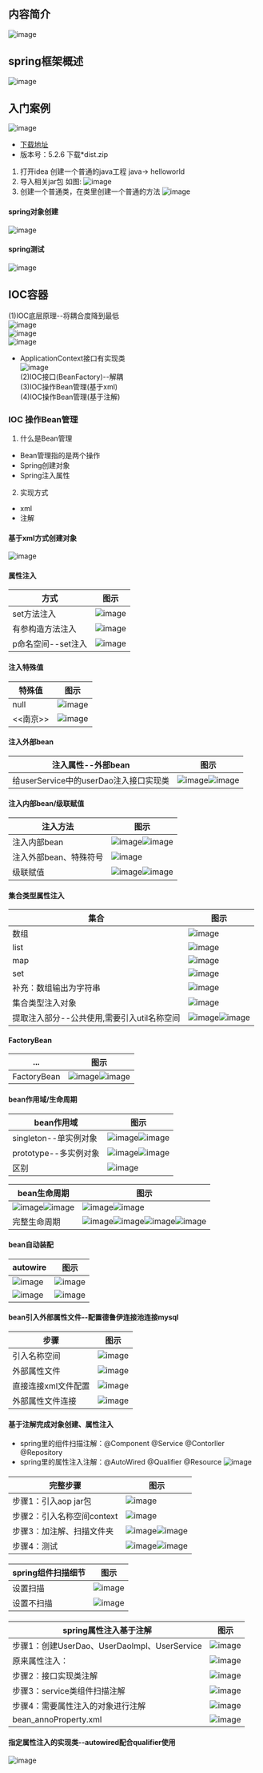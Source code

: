 ## 内容简介
![image](https://user-images.githubusercontent.com/87599765/148055211-b84b5fb8-7dac-4683-bc0b-7e0015b63866.png)

## spring框架概述
![image](https://user-images.githubusercontent.com/87599765/148056091-00b823dd-2a61-4244-8b7a-3178af54cb27.png)

## 入门案例
![image](https://user-images.githubusercontent.com/87599765/148057236-f99f57b4-cc94-4ac6-a514-7267c32ad6ab.png)
- [下载地址](https://repo.spring.io/ui/native/release/org/springframework/spring/)
- 版本号：5.2.6 下载*dist.zip
1. 打开idea 创建一个普通的java工程 java-> helloworld
2. 导入相关jar包 如图:
![image](https://user-images.githubusercontent.com/87599765/148059636-fec013ec-dd0d-489e-97d4-cb1f9a42c094.png)
3. 创建一个普通类，在类里创建一个普通的方法
![image](https://user-images.githubusercontent.com/87599765/148061344-bd36247a-7ca3-487d-84c6-007055fca232.png)
#### spring对象创建
![image](https://user-images.githubusercontent.com/87599765/148061694-33146b6c-515c-4e8d-b4b8-157a376c0518.png)
#### spring测试
![image](https://user-images.githubusercontent.com/87599765/148065055-789c4abd-7ab3-4a91-86a7-86a787de8c78.png)

## IOC容器
(1)IOC底层原理--将耦合度降到最低  
![image](https://user-images.githubusercontent.com/87599765/148066534-0deadf45-d854-4836-a994-894bc6d619d3.png)  
![image](https://user-images.githubusercontent.com/87599765/148067225-be056d47-bb8b-4cb8-bf0d-50a61e5784ac.png)  
![image](https://user-images.githubusercontent.com/87599765/148068650-77cd9fa1-e930-4e20-977a-7e4326f3542b.png)  
- ApplicationContext接口有实现类  
![image](https://user-images.githubusercontent.com/87599765/148069142-28a8723d-19b4-40b6-850f-cc2a60f0d824.png)  
(2)IOC接口(BeanFactory)--解耦  
(3)IOC操作Bean管理(基于xml)  
(4)IOC操作Bean管理(基于注解)  
### IOC 操作Bean管理
1. 什么是Bean管理
- Bean管理指的是两个操作
- Spring创建对象
- Spring注入属性
2. 实现方式
- xml
- 注解
#### 基于xml方式创建对象
![image](https://user-images.githubusercontent.com/87599765/148070079-e4e8a43d-997f-4af0-a56c-f603978b54bd.png)
#### 属性注入
|方式|图示|
|---|---|
|set方法注入|![image](https://user-images.githubusercontent.com/87599765/148168986-50fe7c53-fdf5-4575-ae61-3530289372db.png)|
|有参构造方法注入|![image](https://user-images.githubusercontent.com/87599765/148169068-4cfc2b1a-ad0b-4695-8813-f4647df6866f.png)|
|p命名空间--set注入|![image](https://user-images.githubusercontent.com/87599765/148169191-dd758af5-6ce8-4cd0-8714-4b74245658f7.png)|

#### 注入特殊值
|特殊值|图示|
|---|---|
|null|![image](https://user-images.githubusercontent.com/87599765/148170042-3aae35e1-a4dd-4d74-a409-ca6e5ae12111.png)|
|<<南京>>|![image](https://user-images.githubusercontent.com/87599765/148170256-1ba3f7ed-e032-4a85-a82d-5662dda4aea0.png)|

#### 注入外部bean
|注入属性--外部bean|图示|
|---|---|
|给userService中的userDao注入接口实现类|![image](https://user-images.githubusercontent.com/87599765/148173397-9d422bf8-12b8-4314-8f4c-8bb50cfdf414.png)![image](https://user-images.githubusercontent.com/87599765/148173524-1ea9bf2f-d9a0-4818-a01d-738a3a22b990.png)|

#### 注入内部bean/级联赋值
|注入方法|图示|
|---|---|
|注入内部bean|![image](https://user-images.githubusercontent.com/87599765/148176158-30cd5b22-1acd-4094-8f1f-07e67d156ef8.png)![image](https://user-images.githubusercontent.com/87599765/148176271-a8919c00-8b7a-4ac6-a6e5-e2a44d920754.png)|
|注入外部bean、特殊符号|![image](https://user-images.githubusercontent.com/87599765/148177811-db2e8ed2-fb41-4279-95fd-312f1cde1ccc.png)|
|级联赋值|![image](https://user-images.githubusercontent.com/87599765/148178903-1735ac38-fff1-4de0-b78c-d49d53039a3b.png)![image](https://user-images.githubusercontent.com/87599765/148179098-cfbd3da2-64cd-432d-8489-96d87b920a18.png)|

#### 集合类型属性注入
|集合|图示|
|---|---|
|数组|![image](https://user-images.githubusercontent.com/87599765/148197699-7799932a-6534-42e7-b7ca-88eceb08d41a.png)|
|list|![image](https://user-images.githubusercontent.com/87599765/148197776-dc47a6bf-4f0e-4567-b16c-96a1b7ee3479.png)|
|map|![image](https://user-images.githubusercontent.com/87599765/148197890-3066e400-b5d4-43d7-9047-bf8108c9fc53.png)|
|set|![image](https://user-images.githubusercontent.com/87599765/148197953-7be8d3e6-d154-43ed-a62a-0b4ec0792ace.png)|
|补充：数组输出为字符串|![image](https://user-images.githubusercontent.com/87599765/148198077-10cca770-5494-467a-a77f-28d5e786a28f.png)|
|集合类型注入对象|![image](https://user-images.githubusercontent.com/87599765/148203103-f373e1a2-265f-4946-9d57-c97f7e55710e.png)|
|提取注入部分--公共使用,需要引入util名称空间|![image](https://user-images.githubusercontent.com/87599765/148203316-d0f0d02d-9b2b-4401-99fd-983792a50de8.png)![image](https://user-images.githubusercontent.com/87599765/148203410-04354c93-1c83-4c94-bc5d-86b585a74a1c.png)|

#### FactoryBean
|...|图示|
|---|---|
|FactoryBean|![image](https://user-images.githubusercontent.com/87599765/148219554-db7cac40-5087-495b-b165-4538dfb08d8c.png)![image](https://user-images.githubusercontent.com/87599765/148219705-7ab81d86-859e-4830-bb83-f5d00d5238a5.png)|

#### bean作用域/生命周期
|bean作用域|图示|
|---|---|
|singleton--单实例对象|![image](https://user-images.githubusercontent.com/87599765/148221128-b5980aac-973b-427c-9980-930b7c92dad3.png)![image](https://user-images.githubusercontent.com/87599765/148221061-9e8f9d1d-dd9b-4bc3-8969-d6c03fe32f94.png)|
|prototype--多实例对象|![image](https://user-images.githubusercontent.com/87599765/148221233-0c948309-40d5-422e-885e-a442b273c60f.png)![image](https://user-images.githubusercontent.com/87599765/148221291-496939ee-8947-4bdc-b63c-e45574f0e0ad.png)|
|区别|![image](https://user-images.githubusercontent.com/87599765/148221478-ae5b00dd-afd8-4ee0-be97-943e26766640.png)|

|bean生命周期|图示|
|---|---|
|![image](https://user-images.githubusercontent.com/87599765/148224581-bb83d254-7796-4f34-b5b9-15d834d5e457.png)![image](https://user-images.githubusercontent.com/87599765/148224655-e01acbac-a852-45fb-9ecd-77511504bc52.png)|![image](https://user-images.githubusercontent.com/87599765/148224804-3d95ca81-64ed-412a-8030-e7679cee201c.png)![image](https://user-images.githubusercontent.com/87599765/148224849-bee991b6-f545-4165-85d5-4e2f047462c3.png)|
|完整生命周期|![image](https://user-images.githubusercontent.com/87599765/148225771-e27fc5a1-2ad2-4813-9468-4d41a0bd49c3.png)![image](https://user-images.githubusercontent.com/87599765/148226918-b21aa5c3-ef64-47bf-8aed-43a15f6de2cb.png)![image](https://user-images.githubusercontent.com/87599765/148226990-1a57b355-8596-442b-9580-22202f09dc25.png)![image](https://user-images.githubusercontent.com/87599765/148227032-57f596d8-d88e-4576-83e4-29dab87122b1.png)|

#### bean自动装配
|autowire|图示|
|---|---|
|![image](https://user-images.githubusercontent.com/87599765/148319340-21cef18e-8576-479b-894c-18d8b5e4bdbd.png)|![image](https://user-images.githubusercontent.com/87599765/148319400-b711d6cc-1597-4f69-b58c-1a6f12af596d.png)|
|![image](https://user-images.githubusercontent.com/87599765/148319447-f7d9c324-0b07-4082-b085-894d6386c9fd.png)|![image](https://user-images.githubusercontent.com/87599765/148319494-6b0d00a8-b431-4ca6-b8de-02957f69ffd5.png)|

#### bean引入外部属性文件--配置德鲁伊连接池连接mysql
|步骤|图示|
|---|---|
|引入名称空间|![image](https://user-images.githubusercontent.com/87599765/148411022-2bcb2835-ad0b-456d-b7ff-766e4d2bd065.png)|
|外部属性文件|![image](https://user-images.githubusercontent.com/87599765/148411104-2f92c658-d31d-4b5b-a55d-1ba36853b782.png)|
|直接连接xml文件配置|![image](https://user-images.githubusercontent.com/87599765/148411258-a0dfca7c-c0d7-44d4-aaa6-2163d4975595.png)|
|外部属性文件连接|![image](https://user-images.githubusercontent.com/87599765/148412633-e3d3979c-f12e-4f80-a4a8-9a183ad7f28d.png)|

#### 基于注解完成对象创建、属性注入
- spring里的组件扫描注解：@Component @Service @Contorller @Repository  
- spring里的属性注入注解：@AutoWired @Qualifier @Resource
![image](https://user-images.githubusercontent.com/87599765/148565011-dc1d2a28-1054-4f9c-9b20-a930d28bc4ce.png)

#### 
|完整步骤|图示|
|---|---|
|步骤1：引入aop jar包|![image](https://user-images.githubusercontent.com/87599765/148559601-f7d3be73-688b-4485-8f1a-df31608c4cf4.png)|
|步骤2：引入名称空间context|![image](https://user-images.githubusercontent.com/87599765/148560115-80f04106-d4cf-4d35-b422-b323b7805d03.png)|
|步骤3：加注解、扫描文件夹|![image](https://user-images.githubusercontent.com/87599765/148560500-2d5b3718-c256-414e-9d37-8b70a7b0f061.png)![image](https://user-images.githubusercontent.com/87599765/148560588-34565369-c1d2-412d-99f4-867a02ec2ef9.png)|
|步骤4：测试|![image](https://user-images.githubusercontent.com/87599765/148560637-3f52d2a8-a05b-4888-93f0-c0ce6f09e3f4.png)![image](https://user-images.githubusercontent.com/87599765/148560664-6e123a54-c28d-433f-9f64-e3649e244eda.png)|

####
|spring组件扫描细节|图示|
|---|---|
|设置扫描|![image](https://user-images.githubusercontent.com/87599765/148564218-a589383b-c72f-4087-8535-c13e054101f8.png)|
|设置不扫描|![image](https://user-images.githubusercontent.com/87599765/148564366-5e425d8a-5341-4a2d-be85-41ebdff53da6.png)|

####
|spring属性注入基于注解|图示|
|---|---|
|步骤1：创建UserDao、UserDaoImpl、UserService|![image](https://user-images.githubusercontent.com/87599765/148567919-10490502-6ed7-4807-8d48-83769cd16d83.png)|
|原来属性注入：|![image](https://user-images.githubusercontent.com/87599765/148568050-72138a64-1813-4378-be7f-36a7518e9fcf.png)|
|步骤2：接口实现类注解|![image](https://user-images.githubusercontent.com/87599765/148568149-e693a796-47d0-4356-9146-5571bdbe5105.png)|
|步骤3：service类组件扫描注解|![image](https://user-images.githubusercontent.com/87599765/148568280-cc306033-b177-4b39-8ee2-8f0ce6c5f53c.png)|
|步骤4：需要属性注入的对象进行注解|![image](https://user-images.githubusercontent.com/87599765/148568400-552f4d1f-bdde-411d-a031-00becf9ea9aa.png)|
|bean_annoProperty.xml|![image](https://user-images.githubusercontent.com/87599765/148568494-3bacc95f-38d9-45a8-9d62-5e5eaebe70e3.png)|

####
#### 指定属性注入的实现类--autowired配合qualifier使用
![image](https://user-images.githubusercontent.com/87599765/148569433-e9d171da-6e48-41ec-acba-178b4c088600.png)

